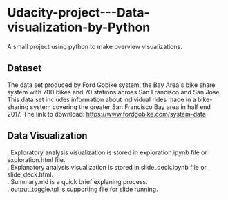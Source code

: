 # Udacity-project---Data-visualization-by-Python
A small project using python to make overview visualizations.

## Dataset
The data set produced by Ford Gobike system, the Bay Area's bike share system with 700 bikes and 70 stations across San Francisco and San Jose.  This data set includes information about individual rides made in a bike-sharing system covering the greater San Francisco Bay area in half end 2017.
The link to download: https://www.fordgobike.com/system-data

## Data Visualization
. Exploratory analysis visualization is stored in exploration.ipynb file or exploration.html file.  
. Explanatory analysis visualization is stored in slide_deck.ipynb file or slide_deck.html.  
. Summary.md is a quick brief explaning process.  
. output_toggle.tpl is supporting file for slide running.  

